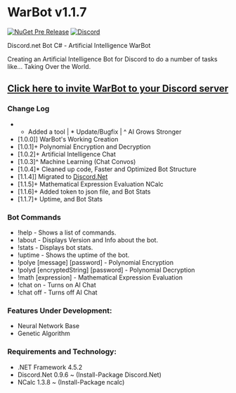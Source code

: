 # WarBot v1.1.7
[![NuGet Pre Release](https://img.shields.io/nuget/vpre/Discord.Net.svg?maxAge=2592000?style=plastic)](https://www.nuget.org/packages/Discord.Net) [![Discord](https://discordapp.com/api/guilds/215183351563157504/widget.png)](https://discord.gg/2Wc3DMd)

Discord.net Bot C# - Artificial Intelligence WarBot

Creating an Artificial Intelligence Bot for Discord to do a number of tasks like... Taking Over the World.

## [Click here to invite WarBot to your Discord server](https://discordapp.com/oauth2/authorize?client_id=208255953257103364&scope=bot&permissions=66186303)

### Change Log
- + Added a tool | * Update/Bugfix | ^ AI Grows Stronger
- [1.0.0]] WarBot's Working Creation
- [1.0.1]+ Polynomial Encryption and Decryption
- [1.0.2]+ Artificial Intelligence Chat
- [1.0.3]^ Machine Learning (Chat Convos)
- [1.0.4]* Cleaned up code, Faster and Optimized Bot Structure
- [1.1.4]] Migrated to [Discord.Net](https://github.com/RogueException/Discord.Net/)
- [1.1.5]+ Mathematical Expression Evaluation NCalc
- [1.1.6]+ Added token to json file, and Bot Stats
- [1.1.7]+ Uptime, and Bot Stats

### Bot Commands
- !help - Shows a list of commands.
- !about - Displays Version and Info about the bot.
- !stats - Displays bot stats.
- !uptime - Shows the uptime of the bot.
- !polye [message] [password] - Polynomial Encryption
- !polyd [encryptedString] [password] - Polynomial Decryption
- !math [expression] - Mathematical Expression Evaluation
- !chat on - Turns on AI Chat
- !chat off - Turns off AI Chat

### Features Under Development:
 - Neural Network Base
 - Genetic Algorithm
 
### Requirements and Technology:
 - .NET Framework 4.5.2
 - Discord.Net 0.9.6 ~ (Install-Package Discord.Net)
 - NCalc 1.3.8 ~ (Install-Package ncalc)
